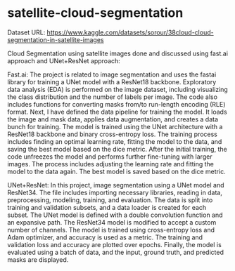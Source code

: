# satellite-cloud-segmentation

Dataset URL: https://www.kaggle.com/datasets/sorour/38cloud-cloud-segmentation-in-satellite-images

Cloud Segmentation using satellite images done and discussed using fast.ai approach and UNet+ResNet approach:

Fast.ai: 
The project is related to image segmentation and uses the fastai library for training a UNet model with a ResNet18 backbone.
Exploratory data analysis (EDA) is performed on the image dataset, including visualizing the class distribution and the number of labels per image. The code also includes functions for converting masks from/to run-length encoding (RLE) format. Next, I have defined the data pipeline for training the model. It loads the image and mask data, applies data augmentation, and creates a data bunch for training. The model is trained using the UNet architecture with a ResNet18 backbone and binary cross-entropy loss. The training process includes finding an optimal learning rate, fitting the model to the data, and saving the best model based on the dice metric. After the initial training, the code unfreezes the model and performs further fine-tuning with larger images. The process includes adjusting the learning rate and fitting the model to the data again. The best model is saved based on the dice metric.

UNet+ResNet:
In this project, image segmentation using a UNet model and ResNet34. The file includes importing necessary libraries, reading in data, preprocessing, modeling, training, and evaluation. The data is split into training and validation subsets, and a data loader is created for each subset. The UNet model is defined with a double convolution function and an expansive path. The ResNet34 model is modified to accept a custom number of channels. The model is trained using cross-entropy loss and Adam optimizer, and accuracy is used as a metric. The training and validation loss and accuracy are plotted over epochs. Finally, the model is evaluated using a batch of data, and the input, ground truth, and predicted masks are displayed.
